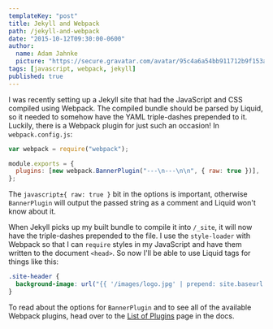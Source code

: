 ```yaml
---
templateKey: "post"
title: Jekyll and Webpack
path: /jekyll-and-webpack
date: "2015-10-12T09:30:00-0600"
author:
  name: Adam Jahnke
  picture: "https://secure.gravatar.com/avatar/95c4a6a54bb911712b9f153afff92f69?size=200"
tags: [javascript, webpack, jekyll]
published: true
---
```


I was recently setting up a Jekyll site that had the JavaScript and CSS compiled using Webpack. The compiled bundle should be parsed by Liquid, so it needed to somehow have the YAML triple-dashes prepended to it. Luckily, there is a Webpack plugin for just such an occasion! In `webpack.config.js`:

```javascript
var webpack = require("webpack");

module.exports = {
  plugins: [new webpack.BannerPlugin("---\n---\n\n", { raw: true })],
};
```

The `javascript±{ raw: true }` bit in the options is important, otherwise `BannerPlugin` will output the passed string as a comment and Liquid won't know about it.

When Jekyll picks up my built bundle to compile it into `/_site`, it will now have the triple-dashes prepended to the file. I use the `style-loader` with Webpack so that I can `require` styles in my JavaScript and have them written to the document `<head>`. So now I'll be able to use Liquid tags for things like this:

```scss
.site-header {
  background-image: url("{{ '/images/logo.jpg' | prepend: site.baseurl }}");
}
```

To read about the options for `BannerPlugin` and to see all of the available Webpack plugins, head over to the [List of Plugins][] page in the docs.

[list of plugins]: https://webpack.github.io/docs/list-of-plugins.html#bannerplugin
